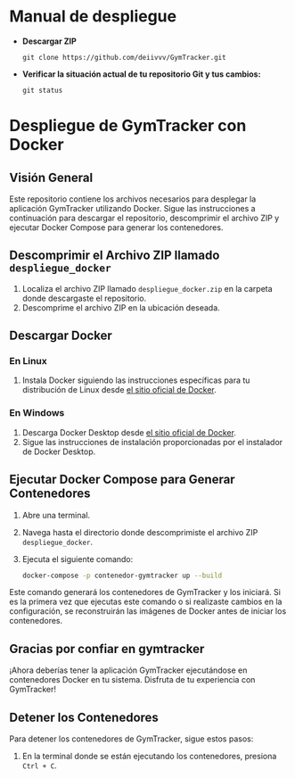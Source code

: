 # Manual de despliegue

- **Descargar ZIP**
  ```
  git clone https://github.com/deiivvv/GymTracker.git
  ```
  
- **Verificar la situación actual de tu repositorio Git y tus cambios:**
  ```
  git status
  ```
# Despliegue de GymTracker con Docker

## Visión General

Este repositorio contiene los archivos necesarios para desplegar la aplicación GymTracker utilizando Docker. Sigue las instrucciones a continuación para descargar el repositorio, descomprimir el archivo ZIP y ejecutar Docker Compose para generar los contenedores.

## Descomprimir el Archivo ZIP llamado `despliegue_docker`

1. Localiza el archivo ZIP llamado `despliegue_docker.zip` en la carpeta donde descargaste el repositorio.
2. Descomprime el archivo ZIP en la ubicación deseada.

## Descargar Docker

### En Linux

1. Instala Docker siguiendo las instrucciones específicas para tu distribución de Linux desde [el sitio oficial de Docker](https://docs.docker.com/get-docker/).

### En Windows

1. Descarga Docker Desktop desde [el sitio oficial de Docker](https://docs.docker.com/desktop/).
2. Sigue las instrucciones de instalación proporcionadas por el instalador de Docker Desktop.

## Ejecutar Docker Compose para Generar Contenedores

1. Abre una terminal.
2. Navega hasta el directorio donde descomprimiste el archivo ZIP `despliegue_docker`.
3. Ejecuta el siguiente comando:

   ```bash
   docker-compose -p contenedor-gymtracker up --build
   
Este comando generará los contenedores de GymTracker y los iniciará. Si es la primera vez que ejecutas este comando o si realizaste cambios en la configuración, se reconstruirán las imágenes de Docker antes de iniciar los contenedores.

## Gracias por confiar en gymtracker

¡Ahora deberías tener la aplicación GymTracker ejecutándose en contenedores Docker en tu sistema. Disfruta de tu experiencia con GymTracker!

## Detener los Contenedores

Para detener los contenedores de GymTracker, sigue estos pasos:

1. En la terminal donde se están ejecutando los contenedores, presiona `Ctrl + C`.

